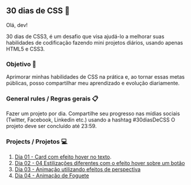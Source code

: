 ## 30 dias de CSS 🚀
Olá, dev! 

30 dias de CSS3, é um desafio que visa ajudá-lo a melhorar suas habilidades de codificação fazendo mini projetos diários, usando apenas HTML5 e CSS3.

###  Objetivo 🎯
Aprimorar minhas habilidades de CSS na prática e, ao tornar essas metas públicas, posso compartilhar meu aprendizado e evolução diariamente.

### General rules / Regras gerais 📋
Fazer um projeto por dia.
Compartilhe seu progresso nas mídias sociais (Twitter, Facebook, Linkedin etc.) usando a hashtag #30diasDeCSS
O projeto deve ser concluído até 23:59.

### Projects / Projetos 💻
1. [Dia 01 - Card com efeito hover no texto](https://www.linkedin.com/posts/vinicius-rodrigues-souza-233141192_30diasdecss-css-30dayscss-activity-6775585278057861120-u0nx).
2. [Dia 02 - 04 Estilizações diferentes com o efeito hover sobre um botão](https://www.linkedin.com/posts/vinicius-rodrigues-souza-233141192_30diasdecss-css-30dayscss-activity-6775791751840985089-3deU)
3. [Dia 03 - Animação utilizando efeitos de perspectiva](https://www.linkedin.com/posts/vinicius-rodrigues-souza-233141192_30diasdecss-css-30dayscss-activity-6776175866440413184-ctSl)
4. [Dia 04 - Animação de Foguete]()
